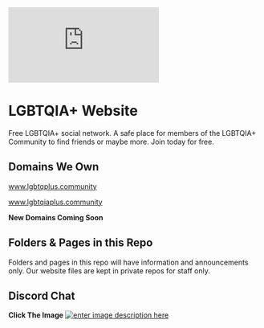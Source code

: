 ![Logo](https://www.lgbtqiaplus.community/image_transcoder.php?o=sys_custom_images&h=7&x=240&y=148)
# LGBTQIA+ Website
Free LGBTQIA+ social network. A safe place for members of the LGBTQIA+ Community to find friends or maybe more. Join today for free.
## Domains We Own
www.lgbtqplus.community

www.lgbtqiaplus.community

**New Domains Coming Soon**
## Folders & Pages in this Repo
Folders and pages in this repo will have information and announcements only. Our website files are kept in private repos for staff only. 

## Discord Chat
**Click The Image**
[![enter image description here](https://discord.com/assets/e4923594e694a21542a489471ecffa50.svg)](https://discord.gg/VZDZJ35AYa)
<!--stackedit_data:
eyJoaXN0b3J5IjpbLTE0OTMzOTE3NjQsLTE5MjY5Mzg3MjQsLT
IwNzc2MjIyMywtNDQ0Nzg5OTE3LDEwNDIzNzM0MTFdfQ==
-->